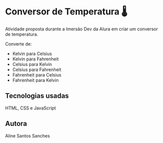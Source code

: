 # Conversor de Temperatura :thermometer:

Atividade proposta durante a Imersão Dev da Alura em criar um conversor de temperatura.

Converte de: 

- Kelvin para Celsius
- Kelvin para Fahrenheit
- Celsius para Kelvin
- Celsius para Fahrenheit
- Fahrenheit para Celsius
- Fahrenheit para Kelvin


## Tecnologias usadas
HTML, CSS e JavaScript

## Autora
Aline Santos Sanches
